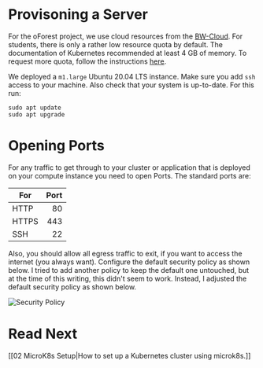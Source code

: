 # Provisoning a Server

For the oForest project, we use cloud resources from the
[BW-Cloud](https://www.bw-cloud.org/). For students, there is only a rather low
resource quota by default. The documentation of Kubernetes recommended at least
4 GB of memory. To request more quota, follow the instructions
[here](https://www.bw-cloud.org/de/faq/quota).

We deployed a `m1.large` Ubuntu 20.04 LTS instance. Make sure you add `ssh`
access to your machine. Also check that your system is up-to-date. For this run:

```
sudo apt update
sudo apt upgrade
```

# Opening Ports

For any traffic to get through to your cluster or application that is deployed
on your compute instance you need to open Ports. The standard ports are:

| For   | Port |
| ----- | ---: |
| HTTP  |   80 |
| HTTPS |  443 |
| SSH   |   22 |

Also, you should allow all egress traffic to exit, if you want to access the
internet (you always want). Configure the default security policy as shown
below. I tried to add another policy to keep the default one untouched, but at
the time of this writing, this didn't seem to work. Instead, I adjusted the
default security policy as shown below.

![Security Policy](./attachments/securityPolicy.png)

# Read Next

[[02 MicroK8s Setup|How to set up a Kubernetes cluster using microk8s.]]
